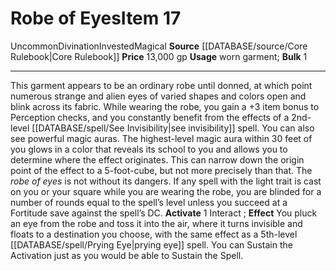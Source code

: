 ﻿---
bulk: '1'
id: '463'
item_category: Worn Items
item_subcategory: Other Worn Items
level: '17'
name: Robe of Eyes
price: 13,000 gp
rarity: Uncommon
school: Divination
source: '[[DATABASE/source/Core Rulebook|Core Rulebook]]'
subcategory: wornitem
trait:
- '[[DATABASE/trait/Divination|Divination]]'
- '[[DATABASE/trait/Invested|Invested]]'
- '[[DATABASE/trait/Magical|Magical]]'
- '[[DATABASE/trait/Uncommon|Uncommon]]'
type: Item
usage: worn garment

---
# Robe of Eyes<span class="item-type">Item 17</span>

<span class="trait-uncommon item-trait">Uncommon</span><span class="item-trait">Divination</span><span class="item-trait">Invested</span><span class="item-trait">Magical</span>
**Source** [[DATABASE/source/Core Rulebook|Core Rulebook]] 
**Price** 13,000 gp
**Usage** worn garment; **Bulk** 1

---
This garment appears to be an ordinary robe until donned, at which point numerous strange and alien eyes of varied shapes and colors open and blink across its fabric. While wearing the robe, you gain a +3 item bonus to Perception checks, and you constantly benefit from the effects of a 2nd-level [[DATABASE/spell/See Invisibility|see invisibility]] spell.
 You can also see powerful magic auras. The highest-level magic aura within 30 feet of you glows in a color that reveals its school to you and allows you to determine where the effect originates. This can narrow down the origin point of the effect to a 5-foot-cube, but not more precisely than that.
 The _robe of eyes_ is not without its dangers. If any spell with the light trait is cast on you or your square while you are wearing the robe, you are blinded for a number of rounds equal to the spell’s level unless you succeed at a Fortitude save against the spell’s DC.
**Activate** <span class="action-icon">1</span> Interact ; **Effect** You pluck an eye from the robe and toss it into the air, where it turns invisible and floats to a destination you choose, with the same effect as a 5th-level [[DATABASE/spell/Prying Eye|prying eye]] spell. You can Sustain the Activation just as you would be able to Sustain the Spell.